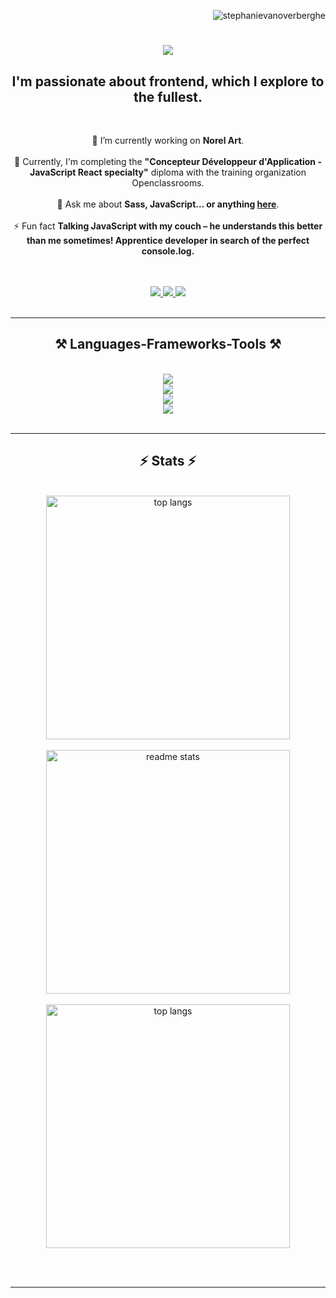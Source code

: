 <p align="right"> <img src= "https://komarev.com/ghpvc/?username=stephanievanoverberghe&label=Visitors&color=0084ff&style=flat" alt="stephanievanoverberghe" /> </p>

<h1 align="center">
    <img src="https://readme-typing-svg.herokuapp.com/?color=0084ff&font=Righteous&size=35&center=true&vCenter=true&width=500&height=70&duration=4000&lines=Hi+There+!+👋;+I'm+Stéphanie+Vanoverberghe+!;+🏡+I+am+from+France+🇫🇷" />
</h1>

<h2 align="center" color="#edf6ff">I'm passionate about frontend, which I explore to the fullest.</h2>

<br/>

<div align="center">
    
🔭 I’m currently working on **Norel Art**.<br/>
<br/>
🌱 Currently, I'm completing the **"Concepteur Développeur d'Application - JavaScript React specialty"** diploma with the training organization Openclassrooms.<br/>
<br/>
💬 Ask me about **Sass, JavaScript... or anything [here](https://github.com/stephanievanoverberghe/stephanievanoverberghe/issues)**.<br/>
<br/>
⚡ Fun fact **Talking JavaScript with my couch – he understands this better than me sometimes! Apprentice developer in search of the perfect console.log.**
  
</div>
<br/>
<br/>

<div align="center"> 
  <a href="mailto:orangestreet59123@gmail.com">
    <img src="https://img.shields.io/badge/Gmail-333333?style=for-the-badge&logo=gmail&logoColor=red" />
  </a>
  <a href="https://www.linkedin.com/in/stephanie-vanoverberghe/" target="_blank">
    <img src="https://img.shields.io/badge/LinkedIn-0077B5?style=for-the-badge&logo=linkedin&logoColor=white" target="_blank" />
  </a>
  <a href="https://stephanievanoverberghe.github.io/cv-vanoverberghe-stephanie/" target="_blank">
     <img src="https://img.shields.io/badge/Portfolio-FF5722?style=for-the-badge&logo=todoist&logoColor=white" target="_blank" />
  </a>
</div>
<br/>

<hr/>

<h2 align="center">⚒️ Languages-Frameworks-Tools ⚒️</h2>
<br/>
<div align="center">
    <img src="https://skillicons.dev/icons?i=html,css,sass,javascript,php,mysql" /><br>
    <img src="https://skillicons.dev/icons?i=bootstrap,tailwind,react" /><br>
    <img src="https://skillicons.dev/icons?i=vscode,github,git" /><br>
    <img src="https://skillicons.dev/icons?i=figma,xd,ps,ai,id" /><br>
</div>

<br/>
<hr/>

<h2 align="center">⚡ Stats ⚡</h2>
<br>
<div align=center>  
    <img width=390 align="center" src="https://streak-stats.demolab.com/?user=stephanievanoverberghe&hide=HTML&langs_count=8&layout=compact&theme=react&border_radius=10&size_weight=0.5&count_weight=0.5&exclude_repo=github-readme-stats" alt="top langs" /><br><br>
  <img width=390 src="https://github-readme-stats.vercel.app/api?username=stephanievanoverberghe&count_private=true&show_icons=true&theme=react&rank_icon=github&border_radius=10" alt="readme stats" /><br><br>
  <img width=390 align="center" src="https://github-readme-stats.vercel.app/api/top-langs/?username=stephanievanoverberghe&hide=HTML&langs_count=8&layout=compact&theme=react&border_radius=10&size_weight=0.5&count_weight=0.5&exclude_repo=github-readme-stats" alt="top langs" />

</div>

<br/><br/>

<hr/>

